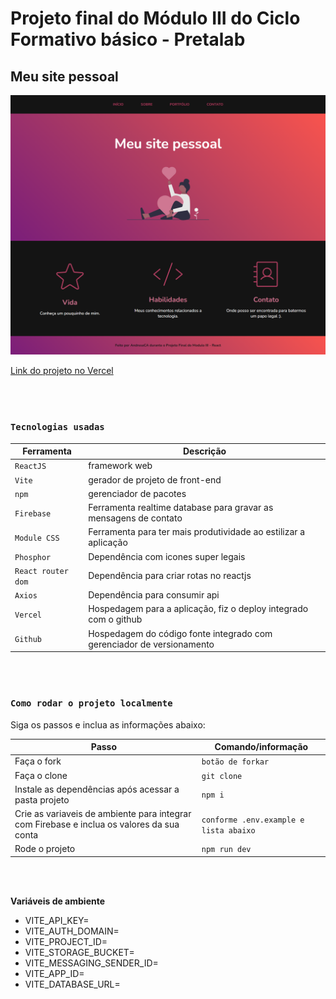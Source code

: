 # Projeto final do Módulo III do Ciclo Formativo básico - Pretalab
## Meu site pessoal

![preview](/src/assets/preview1.png)

[Link do projeto no Vercel](https://projeto-final-react-2utbokrne-andresaca.vercel.app/)

<br/>
<br />

### `Tecnologias usadas`

| Ferramenta | Descrição |
| --- | --- |
| `ReactJS` | framework web|
| `Vite` | gerador de projeto de front-end|
| `npm` | gerenciador de pacotes|
| `Firebase` | Ferramenta realtime database para gravar as mensagens de contato|
| `Module CSS` | Ferramenta para ter mais produtividade ao estilizar a aplicação|
| `Phosphor` | Dependência com icones super legais|
| `React router dom` | Dependência para criar rotas no reactjs|
| `Axios` | Dependência para consumir api|
| `Vercel` | Hospedagem para a aplicação, fiz o deploy integrado com o github|
| `Github` | Hospedagem do código fonte integrado com gerenciador de versionamento|


<br />
<br />

### `Como rodar o projeto localmente`

Siga os passos e inclua as informações abaixo:

| Passo                       | Comando/informação |
| --------------------------- | ------------------ |
| Faça o fork                 | `botão de forkar`  |
| Faça o clone                | `git clone`        |
| Instale as dependências após acessar a pasta projeto    | `npm i`            |
| Crie as variaveis de ambiente para integrar com Firebase e inclua os valores da sua conta           | `conforme .env.example e lista abaixo`|
| Rode o projeto              | `npm run dev`       |

<br/>
<br />

**Variáveis de ambiente**

 * VITE_API_KEY=
 * VITE_AUTH_DOMAIN=
 * VITE_PROJECT_ID=
 * VITE_STORAGE_BUCKET=
 * VITE_MESSAGING_SENDER_ID=
 * VITE_APP_ID=
 * VITE_DATABASE_URL=
